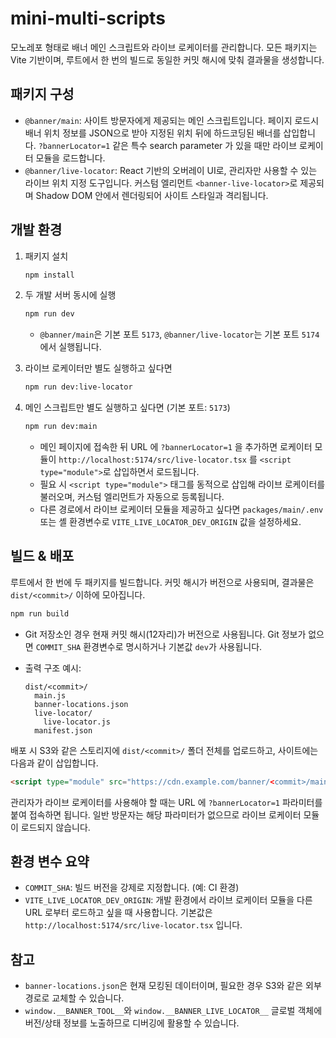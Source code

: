 # mini-multi-scripts

모노레포 형태로 배너 메인 스크립트와 라이브 로케이터를 관리합니다. 모든 패키지는 Vite 기반이며, 루트에서 한 번의 빌드로 동일한 커밋 해시에 맞춰 결과물을 생성합니다.

## 패키지 구성

- `@banner/main`: 사이트 방문자에게 제공되는 메인 스크립트입니다. 페이지 로드시 배너 위치 정보를 JSON으로 받아 지정된 위치 뒤에 하드코딩된 배너를 삽입합니다. `?bannerLocator=1` 같은 특수 search parameter 가 있을 때만 라이브 로케이터 모듈을 로드합니다.
- `@banner/live-locator`: React 기반의 오버레이 UI로, 관리자만 사용할 수 있는 라이브 위치 지정 도구입니다. 커스텀 엘리먼트 `<banner-live-locator>`로 제공되며 Shadow DOM 안에서 렌더링되어 사이트 스타일과 격리됩니다.

## 개발 환경

1. 패키지 설치

   ```bash
   npm install
   ```

2. 두 개발 서버 동시에 실행

   ```bash
   npm run dev
   ```

   - `@banner/main`은 기본 포트 `5173`, `@banner/live-locator`는 기본 포트 `5174`에서 실행됩니다.

3. 라이브 로케이터만 별도 실행하고 싶다면

   ```bash
   npm run dev:live-locator
   ```

4. 메인 스크립트만 별도 실행하고 싶다면 (기본 포트: `5173`)

   ```bash
   npm run dev:main
   ```

   - 메인 페이지에 접속한 뒤 URL 에 `?bannerLocator=1` 을 추가하면 로케이터 모듈이 `http://localhost:5174/src/live-locator.tsx` 를 `<script type="module">`로 삽입하면서 로드됩니다.
   - 필요 시 `<script type="module">` 태그를 동적으로 삽입해 라이브 로케이터를 불러오며, 커스텀 엘리먼트가 자동으로 등록됩니다.
   - 다른 경로에서 라이브 로케이터 모듈을 제공하고 싶다면 `packages/main/.env` 또는 셸 환경변수로 `VITE_LIVE_LOCATOR_DEV_ORIGIN` 값을 설정하세요.

## 빌드 & 배포

루트에서 한 번에 두 패키지를 빌드합니다. 커밋 해시가 버전으로 사용되며, 결과물은 `dist/<commit>/` 이하에 모아집니다.

```bash
npm run build
```

- Git 저장소인 경우 현재 커밋 해시(12자리)가 버전으로 사용됩니다. Git 정보가 없으면 `COMMIT_SHA` 환경변수로 명시하거나 기본값 `dev`가 사용됩니다.
- 출력 구조 예시:

  ```
  dist/<commit>/
    main.js
    banner-locations.json
    live-locator/
      live-locator.js
    manifest.json
  ```

배포 시 S3와 같은 스토리지에 `dist/<commit>/` 폴더 전체를 업로드하고, 사이트에는 다음과 같이 삽입합니다.

```html
<script type="module" src="https://cdn.example.com/banner/<commit>/main.js"></script>
```

관리자가 라이브 로케이터를 사용해야 할 때는 URL 에 `?bannerLocator=1` 파라미터를 붙여 접속하면 됩니다. 일반 방문자는 해당 파라미터가 없으므로 라이브 로케이터 모듈이 로드되지 않습니다.

## 환경 변수 요약

- `COMMIT_SHA`: 빌드 버전을 강제로 지정합니다. (예: CI 환경)
- `VITE_LIVE_LOCATOR_DEV_ORIGIN`: 개발 환경에서 라이브 로케이터 모듈을 다른 URL 로부터 로드하고 싶을 때 사용합니다. 기본값은 `http://localhost:5174/src/live-locator.tsx` 입니다.

## 참고

- `banner-locations.json`은 현재 모킹된 데이터이며, 필요한 경우 S3와 같은 외부 경로로 교체할 수 있습니다.
- `window.__BANNER_TOOL__`와 `window.__BANNER_LIVE_LOCATOR__` 글로벌 객체에 버전/상태 정보를 노출하므로 디버깅에 활용할 수 있습니다.
